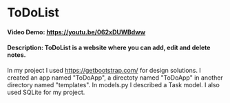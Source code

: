 # ToDoList
#### Video Demo:  <https://youtu.be/062xDUWBdww>
#### Description: ToDoList is a website where you can add, edit and delete notes.
In my project I used <https://getbootstrap.com/> for design solutions.
I created an app named "ToDoApp", a directoty named "ToDoApp" in another directory named "templates". In models.py I described a Task model. 
I also used SQLite for my project.
